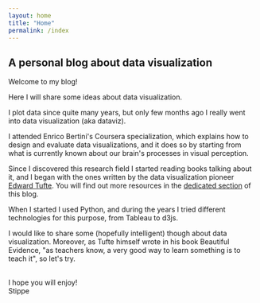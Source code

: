 ```yaml
---
layout: home
title: "Home"
permalink: /index
---
```

## A personal blog about data visualization

<div class="emphbox">
Welcome to my blog!


<!--
Here I will collect and discuss some ideas that allowed me to improve my data
analysis, from Bayesian statistics (of course by using PyMC) to dataviz.
-->
Here I will share some ideas about data visualization.

</div>
I plot data since quite many years, but only few months ago I really went into
data visualization (aka dataviz).

I attended Enrico Bertini's Coursera specialization, which explains how to design and evaluate data visualizations,
and it does so by starting from what is currently known about our brain's processes in visual perception.

Since I discovered this research field I started reading books talking about it,
and I began with the ones written by the data visualization pioneer [Edward Tufte](https://it.wikipedia.org/wiki/Edward_Tufte).
You will find out more resources in the [dedicated section](/links) of this blog.

When I started I used Python, and during the years I tried different technologies for this purpose, from Tableau to d3js.

I would like to share some (hopefully intelligent) though about data visualization.
Moreover, as Tufte himself wrote in his book Beautiful Evidence, "as teachers know, a very good way to learn something is to teach it", so let's try.

<br>
I hope you will enjoy!

  <div id='autograph'>
          Stippe

  </div>
